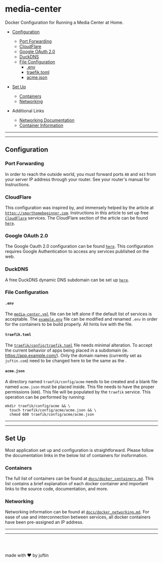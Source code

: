 # media-center

Docker Configuration for Running a Media Center at Home.

-   [Configuration](#configuration)
    -   [Port Forwarding](#port-forwarding)
    -   [CloudFlare](#cloudflare)
    -   [Google OAuth 2.0](#google-oauth-20)
    -   [DuckDNS](#duckdns)
    -   [File Configuration](#file-configuration)
        -   [.env](#env)
        -   [traefik.toml](#traefiktoml)
        -   [acme.json](#acmejson)
-   [Set Up](#set-up)
    -   [Containers](#containers)
    -   [Networking](#networking)


-   Additional Links
    -   [Networking Documentation](docs/docker_networking.md)
    -   [Container Information](docs/docker_containers.md)

* * *

* * *

## Configuration

### Port Forwarding

In order to reach the outside world, you must forward ports `80` and `443` from your server IP address through your router. See your router's manual for Instructions.

### CloudFlare

This configuration was inspired by, and immensely helped by the article at [`https://smarthomebeginner.com`](https://www.smarthomebeginner.com/traefik-reverse-proxy-tutorial-for-docker). Instructions in this article to set up free [`CloudFlare`](https://dash.cloudflare.com/sign-up) services. The CloudFlare section of the article can be found [`here`](https://www.smarthomebeginner.com/traefik-reverse-proxy-tutorial-for-docker/#Dynamic_DNS_or_Your_Own_Domain_Name).

### Google OAuth 2.0

The Google Oauth 2.0 configuration can be found [`here`](https://www.smarthomebeginner.com/google-oauth-with-traefik-docker/#How_do_I_setup_OAuth). This configuration requires Google Authentication to access any services published on the web.

### DuckDNS

A free DuckDNS dynamic DNS subdomain can be set up [`here`]("https://www.duckdns.org").

### File Configuration

#### `.env`

The [`media-center.yml`](media-center.yml) file can be left alone if the default list of services is acceptable. The [`example.env`](example.env) file can be modified and renamed `.env` in order for the containers to be build properly. All hints live with the file.

#### `traefik.toml`

The [`traefik/config/traefik.toml`](traefik/config/traefik.toml) file needs minimal alteration. To accept the current behavior of apps being placed in a subdomain (ie. <https://app.example.com/>). Only the domain names (currently set as `juftin.com`) need to be changed here to be the same as the .

#### `acme.json`

A directory named `traefik/config/acme` needs to be created and a blank file named `acme.json` must be placed inside. This file needs to have the proper permissions (`600`). This file will be populated by the `traefik` service. This operation can be performed by running:

    mkdir traefik/config/acme && \
      touch traefik/config/acme/acme.json && \
      chmod 600 traefik/config/acme/acme.json

* * *

* * *

## Set Up

Most application set up and configuration is straightforward. Please follow the documentation links in the below list of containers for inoformation.

### Containers

The full list of containers can be found at [`docs/docker_containers.md`](docs/docker_containers.md). This list contains a brief explanation of each docker container and important links to the source code, documentation, and more.

### Networking

Networking information can be found at [`docs/docker_networking.md`](docs/docker_networking.md). For ease of use and interconnection between services, all docker containers have been pre-assigned an IP address.

* * *

* * *

<br/>
<br/>

made with ❤️ by juftin
